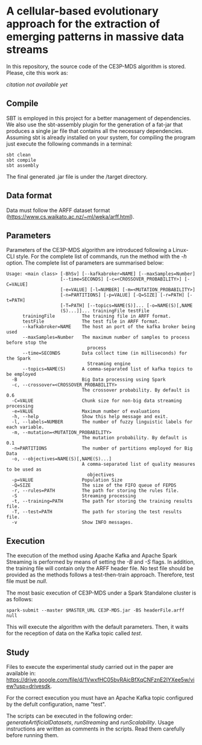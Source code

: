 # A cellular-based evolutionary approach for the extraction of emerging patterns in massive data streams

In this repository, the source code of the CE3P-MDS algorithm is stored. Please, cite this work as:

*citation not available yet*

## Compile

SBT is employed in this project for a better management of dependencies. We also use the sbt-assembly plugin for the generation of a fat-jar that produces a single jar file that contains all the necessary dependencies. Assuming sbt is already installed on your system, for compiling the program just execute the following commands in a terminal:

```
sbt clean
sbt compile
sbt assembly
```
The final generated .jar file is under the /target directory.

## Data format

Data must follow the ARFF dataset format (https://www.cs.waikato.ac.nz/~ml/weka/arff.html).

## Parameters

Parameters of the CE3P-MDS algorithm are introduced following a Linux-CLI style. For the complete list of commands, run the method with the *-h* option. The complete list of parameters are summarised below:

```
Usage: <main class> [-BhSv] [--kafkabroker=NAME] [--maxSamples=Number]
                    [--time=SECONDS] [-c=<CROSSOVER_PROBABILITY>] [-C=VALUE]
                    [-e=VALUE] [-l=NUMBER] [-m=<MUTATION_PROBABILITY>]
                    [-n=PARTITIONS] [-p=VALUE] [-Q=SIZE] [-r=PATH] [-t=PATH]
                    [-T=PATH] [--topics=NAME(S)]... [-o=NAME(S)[,NAME
                    (S)...]]... trainingFile testFile
      trainingFile          The training file in ARFF format.
      testFile              The test file in ARFF format.
      --kafkabroker=NAME    The host an port of the kafka broker being used
      --maxSamples=Number   The maximum number of samples to process before stop the
                              process
      --time=SECONDS        Data collect time (in milliseconds) for the Spark
                              Streaming engine
      --topics=NAME(S)      A comma-separated list of kafka topics to be employed
  -B                        Big Data processing using Spark
  -c, --crossover=<CROSSOVER_PROBABILITY>
                            The crossover probability. By default is 0.6
  -C=VALUE                  Chunk size for non-big data streaming processing
  -e=VALUE                  Maximum number of evaluations
  -h, --help                Show this help message and exit.
  -l, --labels=NUMBER       The number of fuzzy linguistic labels for each variable.
  -m, --mutation=<MUTATION_PROBABILITY>
                            The mutation probability. By default is 0.1
  -n=PARTITIONS             The number of partitions employed for Big Data
  -o, --objectives=NAME(S)[,NAME(S)...]
                            A comma-separated list of quality measures to be used as
                              objectives
  -p=VALUE                  Population Size
  -Q=SIZE                   The size of the FIFO queue of FEPDS
  -r, --rules=PATH          The path for storing the rules file.
  -S                        Streaming processing
  -t, --training=PATH       The path for storing the training results file.
  -T, --test=PATH           The path for storing the test results file.
  -v                        Show INFO messages.
```


## Execution

The execution of the method using Apache Kafka and Apache Spark Streaming is performed by means of setting the *-B* and *-S* flags. In addition, the training file will contain only the ARFF header file. No test file should be provided as the methods follows a test-then-train approach. Therefore, test file must be *null*. 

The most basic execution of CE3P-MDS under a Spark Standalone  cluster is as follows:
```
spark-submit --master $MASTER_URL CE3P-MDS.jar -BS headerFile.arff null
```

This will execute the algorithm with the default parameters. Then, it waits for the reception of data on the Kafka topic called *test*.

## Study

Files to execute the experimental study carried out in the paper are available in: https://drive.google.com/file/d/1VwxfHC05bvRAicBfXqCNFznE2IYXee5w/view?usp=drivesdk.

For the correct execution you must have an Apache Kafka topic configured by the defult configuration, name "test".

The scripts can be executed in the following order: _generateArtificialDatasets_, _runStreaming_ and _runScalability_. Usage instructions are written as comments in the scripts. Read them carefully before running them.

